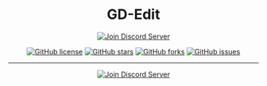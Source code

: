 <div align="center">
<h1>GD-Edit</h1>
      <a href="https://ci.appveyor.com/project/AltenGD/gd-edit"><img src="https://ci.appveyor.com/api/projects/status/rr383gfmmby75c2p?svg=true" alt="Join Discord Server"/></a>
      
[![GitHub license](https://img.shields.io/github/license/gd-edit/GD-Edit.svg?style=flat-square)](https://github.com/gd-edit/GD-Edit/blob/master/LICENSE) 
[![GitHub stars](https://img.shields.io/github/stars/gd-edit/GD-Edit.svg?style=flat-square)](https://github.com/gd-edit/GD-Edit/stargazers)
[![GitHub forks](https://img.shields.io/github/forks/gd-edit/GD-Edit.svg?style=flat-square)](https://github.com/gd-edit/GD-Edit/network)
[![GitHub issues](https://img.shields.io/github/issues/gd-edit/GD-Edit.svg?style=flat-square)](https://github.com/gd-edit/GD-Edit/issues)
 </div>

---
<div align="center">
    <a href="https://discord.gg/cq2FKbb"><img src="https://canary.discordapp.com/api/guilds/467885469108142100/widget.png?style=banner2" alt="Join Discord Server"/></a>
</div>
